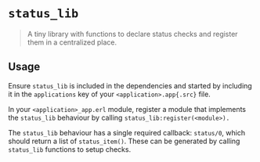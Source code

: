 # `status_lib`

> A tiny library with functions to declare status checks and register them in a
> centralized place.

## Usage

Ensure `status_lib` is included in the dependencies and started by including it
in the `applications` key of your `<application>.app{.src}` file.

In your `<application>_app.erl` module, register a module that implements the
`status_lib` behaviour by calling `status_lib:register(<module>).`

The `status_lib` behaviour has a single required callback: `status/0`, which
should return a list of `status_item()`. These can be generated by calling
`status_lib` functions to setup checks.
